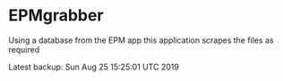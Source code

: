 # EPMgrabber
Using a database from the EPM app this application scrapes the files as required


Latest backup: Sun Aug 25 15:25:01 UTC 2019
